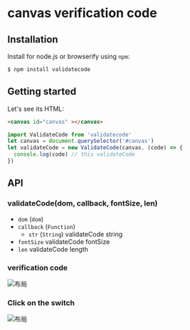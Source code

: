 # canvas verification code


## Installation

Install for node.js or browserify using `npm`:

``` bash
$ npm install validatecode
```
## Getting started
Let's see its HTML:
```html
<canvas id="canvas" ></canvas>
```
```javascript
import ValidateCode from 'validatecode'
let canvas = document.querySelector('#canvas')
let validateCode = new ValidateCode(canvas, (code) => {
  console.log(code) // this validateCode
})
```

## API

### validateCode(dom, callback, fontSize, len)

- `dom` (`dom`) 
- `callback` (`Function`)
  - `str` (`String`) validateCode string
- `fontSize` validateCode fontSize
- `len` validateCode length

### verification code
![布局](https://my-images-api.oss-cn-beijing.aliyuncs.com/images/code.png?Expires=1566013269&OSSAccessKeyId=TMP.hVH41jqfD6VQLessX3C7vgx5vjECfXiAPgW2f1WAeAW7kR1vKBzxZTgfqZAjZmqHRjQskrnNAxVM5ccQH2RVaToy8YkDCpUDyWwAWXTxJBRKJHXGeVLMVQka9XE9E9.tmp&Signature=XMCZEHkfeUqqF12IQzIKuCNvD1o%3D)
### Click on the switch
![布局](https://my-images-api.oss-cn-beijing.aliyuncs.com/images/Click%20on%20the%20switch.gif?Expires=1565305895&OSSAccessKeyId=TMP.hVEAH7tpUBzs7y2DNbhFBFQsTCjjbsj7us2uibZK3GW2EQZS76kRzVMLVk35i5t6BJ3ti9qEgM5HU5SMbBSnqtcGABFXxHwMUUFsp1bSjE7e41uvLsjJo5eM6Be6vY.tmp&Signature=EPEaRvMHWMdKwBZ%2BWYSStm%2FaUmk%3D)
